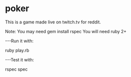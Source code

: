 poker
=====

This is a game made live on twitch.tv for reddit.

Note: You may need gem install rspec
You will need ruby 2+

---Run it with:

ruby play.rb 

---Test it with:

rspec spec
